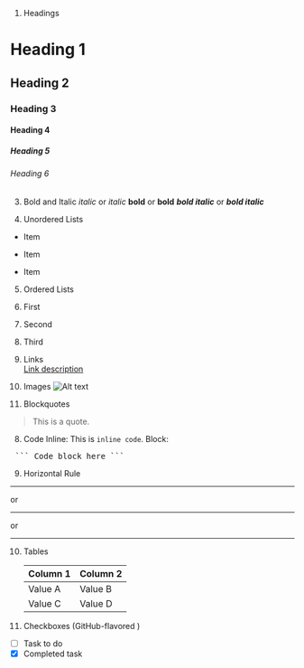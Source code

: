 1. Headings
# Heading 1
## Heading 2
### Heading 3
#### Heading 4
##### Heading 5
###### Heading 6

3. Bold and Italic
   *italic* or _italic_
   **bold** or __bold__
   ***bold italic*** or ___bold italic___

3. Unordered Lists
- Item
* Item
+ Item

5. Ordered Lists
   
1. First
2. Second
3. Third

6. Links   
   [Link description](https://example.com)

6. Images
   ![Alt text](https://image-url.jpg)
7. Blockquotes
> This is a quote.
8. Code
   Inline:
   This is `inline code`.
   Block:
<pre> ``` Code block here ``` </pre>
9. Horizontal Rule
  
---
or
***
or
___
10. Tables
    
    | Column 1 | Column 2 |
    |----------|----------|
    | Value A  | Value B  |
    | Value C  | Value D  |

12. Checkboxes (GitHub-flavored )
- [ ] Task to do
- [x] Completed task